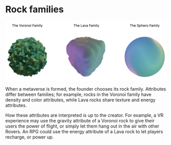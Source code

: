 # Rock families

![Different rock families will be introduced over time.](<../../.gitbook/assets/image (1).png>)

When a metaverse is formed, the founder chooses its rock family. Attributes differ between families; for example, rocks in the Voronoi family have density and color attributes, while Lava rocks share texture and energy attributes.

How these attributes are interpreted is up to the creator. For example, a VR experience may use the gravity attribute of a Voronoi rock to give their users the power of flight, or simply let them hang out in the air with other Rovers. An RPG could use the energy attribute of a Lava rock to let players recharge, or power up.
